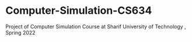 # Computer-Simulation-CS634
Project of Computer Simulation Course at Sharif University of Technology , Spring 2022
